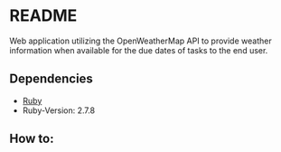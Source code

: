 # README

Web application utilizing the OpenWeatherMap API to provide weather information when available for the due dates of tasks to the end user.

## Dependencies
* [Ruby](https://www.ruby-lang.org/en/documentation/installation/)
* Ruby-Version: 2.7.8


## How to:

